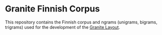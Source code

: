 # Granite Finnish Corpus

This repository contains the Finnish corpus and ngrams (unigrams, bigrams, trigrams) used for the development of the [Granite Layout](https://github.com/fohrloop/granite-layout).